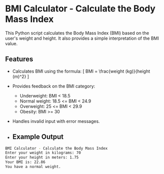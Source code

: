 # BMI Calculator - Calculate the Body Mass Index

This Python script calculates the Body Mass Index (BMI) based on the user's weight and height. It also provides a simple interpretation of the BMI value.

## Features

- Calculates BMI using the formula: 
  \[
  BMI = \frac{weight (kg)}{height (m)^2}
  \]
- Provides feedback on the BMI category:
  - Underweight: BMI < 18.5
  - Normal weight: 18.5 <= BMI < 24.9
  - Overweight: 25 <= BMI < 29.9
  - Obesity: BMI >= 30
- Handles invalid input with error messages.

- ## Example Output
```bash
BMI Calculator - Calculate the Body Mass Index
Enter your weight in kilograms: 70
Enter your height in meters: 1.75
Your BMI is: 22.86
You have a normal weight.
```
